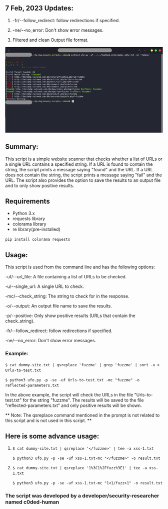 ## 7 Feb, 2023 Updates:
1. -fr/--follow_redirect: follow redirections if specified.

2. -ne/--no_error: Don't show error messages.

3. Filtered and clean Output file format.

![Sample image](https://github.com/c0ded-human/bugbounty/blob/main/find-reflected-Xss/sample.png)



## Summary:

This script is a simple website scanner that checks whether a list of URLs or a single URL contains a specified string. If a URL is found to contain the string, the script prints a message saying "found" and the URL. If a URL does not contain the string, the script prints a message saying "fail" and the URL. The script also provides the option to save the results to an output file and to only show positive results.

## Requirements
* Python 3.x
* requests library
* colorama library
* re library(pre-installed)

`` pip install colorama requests  ``
## Usage:

This script is used from the command line and has the following options:

-uf/--url_file: A file containing a list of URLs to be checked.

-u/--single_url: A single URL to check.

-mc/--check_string: The string to check for in the response.

-o/--output: An output file name to save the results.

-p/--positive: Only show positive results (URLs that contain the check_string).

-fr/--follow_redirect: follow redirections if specified.

-ne/--no_error: Don't show error messages.

### Example:

```$ cat dummy-site.txt | qsreplace 'fuzzme' | grep 'fuzzme' | sort -u > Urls-to-test.txt```

```$ python3 ufo.py -p -se -uf Urls-to-test.txt -mc "fuzzme" -o reflected-parameters.txt```

In the above example, the script will check the URLs in the file "Urls-to-test.txt" for the string "fuzzme". The results will be saved to the file "reflected-parameters.txt" and only positive results will be shown.

** Note: The qsreplace command mentioned in the prompt is not related to this script and is not used in this script. **

## Here is some advance usage:

1. ```$ cat dummy-site.txt | qsreplace '</fuzzme>' | tee -a xss-1.txt```

   ```$ python3 ufo.py -p -se -uf xss-1.txt-mc "</fuzzme>" -o result.txt```
   
2. ```$ cat dummy-site.txt | qsreplace '1%3C1%2Ffuzz%3E1' | tee -a xss-1.txt```
     
   ```$ python3 ufo.py -p -se -uf xss-1.txt-mc "1<1/fuzz>1" -o result.txt```


### The script was developed by a developer/security-researcher named c0ded-human 



